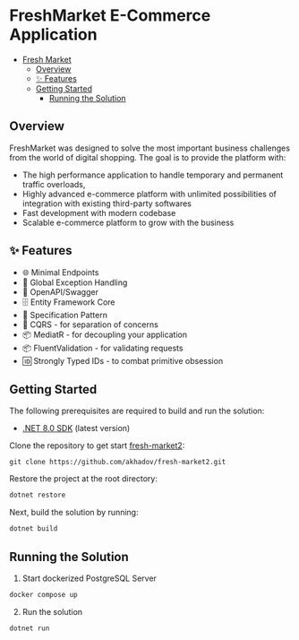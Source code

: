 # FreshMarket E-Commerce Application
<!-- TOC -->
- [Fresh Market](#freshMarket-e-commerce-application)
    - [Overview](#overview)
    - [✨ Features](#-features)
    - [Getting Started](#getting-started)
        - [Running the Solution](#running-the-solution)
<!-- TOC -->

## Overview
FreshMarket was designed to solve the most important business challenges from the world of digital shopping. The goal is to provide the platform with:
* The high performance application to handle temporary and permanent traffic overloads,
* Highly advanced e-commerce platform with unlimited possibilities of integration with existing third-party softwares
* Fast development with modern codebase
* Scalable e-commerce platform to grow with the business

## ✨ Features

- 🌐 Minimal Endpoints
- 🔑 Global Exception Handling
- 📝 OpenAPI/Swagger
- 🗄️ Entity Framework Core
- 🧩 Specification Pattern
- 🔀 CQRS - for separation of concerns
- 📦 MediatR - for decoupling your application
- 📦 FluentValidation - for validating requests
- 🆔 Strongly Typed IDs - to combat primitive obsession

## Getting Started

The following prerequisites are required to build and run the solution:

- [.NET 8.0 SDK](https://dotnet.microsoft.com/download/dotnet/8.0) (latest version)

Clone the repository to get start [fresh-market2](https://github.com/akhadov/fresh-market2):
```
git clone https://github.com/akhadov/fresh-market2.git
```
Restore the project at the root directory:
```bash
dotnet restore
```
Next, build the solution by running:
```bash
dotnet build
```

## Running the Solution

1. Start dockerized PostgreSQL Server

```bash
docker compose up
```

2. Run the solution

```bash
dotnet run
```

